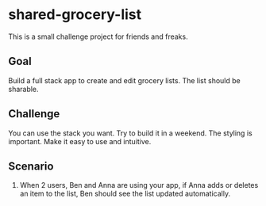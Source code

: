 # shared-grocery-list
This is a small challenge project for friends and freaks. 

## Goal
Build a full stack app to create and edit grocery lists. The list should be sharable.

## Challenge
You can use the stack you want. 
Try to build it in a weekend.
The styling is important. Make it easy to use and intuitive.

## Scenario 
1. When 2 users, Ben and Anna are using your app, if Anna adds or deletes an item to the list, Ben should see the list updated automatically.
